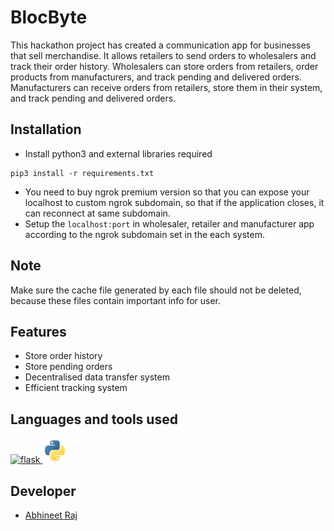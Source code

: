 # BlocByte

This hackathon project has created a communication app for businesses that sell merchandise. It allows retailers to send orders to wholesalers and track their order history. Wholesalers can store orders from retailers, order products from manufacturers, and track pending and delivered orders. Manufacturers can receive orders from retailers, store them in their system, and track pending and delivered orders.

## Installation

*	Install python3 and external libraries required

```
pip3 install -r requirements.txt
```

*	You need to buy ngrok premium version so that you can expose your localhost to custom ngrok subdomain, so that if the application closes, it can reconnect at same subdomain.
*	Setup the `localhost:port` in wholesaler, retailer and manufacturer app according to the ngrok subdomain set in the each system.
## Note

Make sure the cache file generated by each file should not be deleted, because these files contain important info for user.

## Features
*	Store order history
*	Store pending orders
*	Decentralised data transfer system
*	Efficient tracking system

## Languages and tools used
<p align="left"> <a href="https://flask.palletsprojects.com/" target="_blank" rel="noreferrer"> <img src="https://www.vectorlogo.zone/logos/pocoo_flask/pocoo_flask-icon.svg" alt="flask" width="40" height="40"/> </a> <a href="https://www.python.org" target="_blank" rel="noreferrer"> <img src="https://raw.githubusercontent.com/devicons/devicon/master/icons/python/python-original.svg" alt="python" width="40" height="40"/> </a> </p>

## Developer
*	[Abhineet Raj](https://github.com/abhineetraj1)